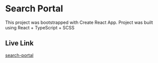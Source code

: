 # Search Portal

This project was bootstrapped with Create React App.
Project was built using React + TypeScript + SCSS

## Live Link

[search-portal](https://search-portal.netlify.app/)

